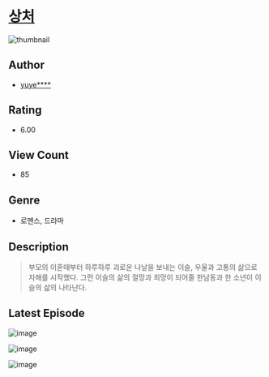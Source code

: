 # [상처](https://comic.naver.com/challenge/list?titleId=810466)
![thumbnail](https://image-comic.pstatic.net/user_contents_data/challenge_comic/2023/05/23/366630/upload_3978986587352938849_480x623.jpeg)

## Author
- [yuye****](https://comic.naver.com/artistTitle?id=366630)

## Rating
- 6.00

## View Count
- 85

## Genre
- 로맨스, 드라마

## Description
> 부모의 이혼때부터 하루하루 괴로운 나날을 보내는 이슬, 우울과 고통의 삶으로 자해를 시작했다. 그런 이슬의 삶의 절망과 희망이 되어줄 한남동과 한 소년이 이슬의 삶의 나타난다.


## Latest Episode
![image](https://image-comic.pstatic.net/user_contents_data/challenge_comic/2023/05/23/366630/upload_7221022150809106230.jpeg)

![image](https://image-comic.pstatic.net/user_contents_data/challenge_comic/2023/05/23/366630/upload_7148672985047839074.jpeg)

![image](https://image-comic.pstatic.net/user_contents_data/challenge_comic/2023/05/23/366630/upload_3835151762531366706.jpeg)
